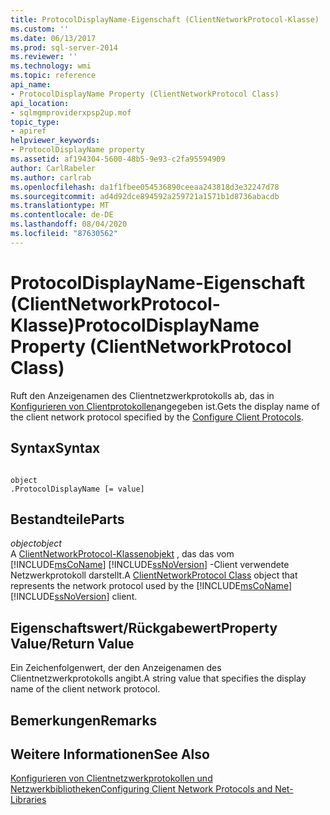 ```yaml
---
title: ProtocolDisplayName-Eigenschaft (ClientNetworkProtocol-Klasse) | Microsoft-Dokumentation
ms.custom: ''
ms.date: 06/13/2017
ms.prod: sql-server-2014
ms.reviewer: ''
ms.technology: wmi
ms.topic: reference
api_name:
- ProtocolDisplayName Property (ClientNetworkProtocol Class)
api_location:
- sqlmgmproviderxpsp2up.mof
topic_type:
- apiref
helpviewer_keywords:
- ProtocolDisplayName property
ms.assetid: af194304-5600-48b5-9e93-c2fa95594909
author: CarlRabeler
ms.author: carlrab
ms.openlocfilehash: da1f1fbee054536890ceeaa243818d3e32247d78
ms.sourcegitcommit: ad4d92dce894592a259721a1571b1d8736abacdb
ms.translationtype: MT
ms.contentlocale: de-DE
ms.lasthandoff: 08/04/2020
ms.locfileid: "87630562"
---
```

# <a name="protocoldisplayname-property-clientnetworkprotocol-class"></a><span data-ttu-id="426ea-102">ProtocolDisplayName-Eigenschaft (ClientNetworkProtocol-Klasse)</span><span class="sxs-lookup"><span data-stu-id="426ea-102">ProtocolDisplayName Property (ClientNetworkProtocol Class)</span></span>
  <span data-ttu-id="426ea-103">Ruft den Anzeigenamen des Clientnetzwerkprotokolls ab, das in [Konfigurieren von Clientprotokollen](https://technet.microsoft.com/library/ms181035.aspx)angegeben ist.</span><span class="sxs-lookup"><span data-stu-id="426ea-103">Gets the display name of the client network protocol specified by the [Configure Client Protocols](https://technet.microsoft.com/library/ms181035.aspx).</span></span>  
  
## <a name="syntax"></a><span data-ttu-id="426ea-104">Syntax</span><span class="sxs-lookup"><span data-stu-id="426ea-104">Syntax</span></span>  
  
```  
  
object  
.ProtocolDisplayName [= value]  
```  
  
## <a name="parts"></a><span data-ttu-id="426ea-105">Bestandteile</span><span class="sxs-lookup"><span data-stu-id="426ea-105">Parts</span></span>  
 <span data-ttu-id="426ea-106">*object*</span><span class="sxs-lookup"><span data-stu-id="426ea-106">*object*</span></span>  
 <span data-ttu-id="426ea-107">A [ClientNetworkProtocol-Klassenobjekt](clientnetworkprotocol-class.md) , das das vom [!INCLUDE[msCoName](../../../includes/msconame-md.md)] [!INCLUDE[ssNoVersion](../../../includes/ssnoversion-md.md)] -Client verwendete Netzwerkprotokoll darstellt.</span><span class="sxs-lookup"><span data-stu-id="426ea-107">A [ClientNetworkProtocol Class](clientnetworkprotocol-class.md) object that represents the network protocol used by the [!INCLUDE[msCoName](../../../includes/msconame-md.md)] [!INCLUDE[ssNoVersion](../../../includes/ssnoversion-md.md)] client.</span></span>  
  
## <a name="property-valuereturn-value"></a><span data-ttu-id="426ea-108">Eigenschaftswert/Rückgabewert</span><span class="sxs-lookup"><span data-stu-id="426ea-108">Property Value/Return Value</span></span>  
 <span data-ttu-id="426ea-109">Ein Zeichenfolgenwert, der den Anzeigenamen des Clientnetzwerkprotokolls angibt.</span><span class="sxs-lookup"><span data-stu-id="426ea-109">A string value that specifies the display name of the client network protocol.</span></span>  
  
## <a name="remarks"></a><span data-ttu-id="426ea-110">Bemerkungen</span><span class="sxs-lookup"><span data-stu-id="426ea-110">Remarks</span></span>  
  
## <a name="see-also"></a><span data-ttu-id="426ea-111">Weitere Informationen</span><span class="sxs-lookup"><span data-stu-id="426ea-111">See Also</span></span>  
 [<span data-ttu-id="426ea-112">Konfigurieren von Clientnetzwerkprotokollen und Netzwerkbibliotheken</span><span class="sxs-lookup"><span data-stu-id="426ea-112">Configuring Client Network Protocols and Net-Libraries</span></span>](https://technet.microsoft.com/library/ms181035.aspx)  
  
  
